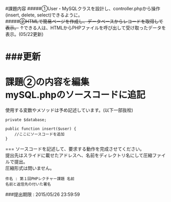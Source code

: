 #課題内容
#####①User・MySQLクラスを設計し、controller.phpから操作(insert, delete, select)できるように。  
#####~~②HTMLで簡易ページを作成し、データベースからレコードを取得して表示。~~
↑できる人は、HTMLからPHPファイルを呼び出して受け取ったデータを表示。(05/22更新)
  
###更新  
===  
課題②の内容を編集  
mySQL.phpのソースコードに追記  
===  
  
使用する変数やメソッドは予め記述しています。(以下一部抜栓)  
  
    private $database;  
  
    public function insert($user) {  
        //ここにソースコードを追加  
    }  
  
  
===
ソースコードを記述して、要求する動作を完成させてください。  
提出先はスライドに載せたアドレスへ、名前をディレクトリ名にして圧縮ファイルで提出。  
圧縮形式は問いません。  
  
    件名 : 第１回PHPレクチャー課題 名前  
    名前と返信先の付いた署名  
  
###提出期限 : 2015/05/26 23:59:59  
